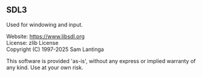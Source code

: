 ## SDL3

Used for windowing and input.

Website: https://www.libsdl.org  
License: zlib License  
Copyright (C) 1997-2025 Sam Lantinga

This software is provided 'as-is', without any express or implied warranty of any kind. Use at your own risk.